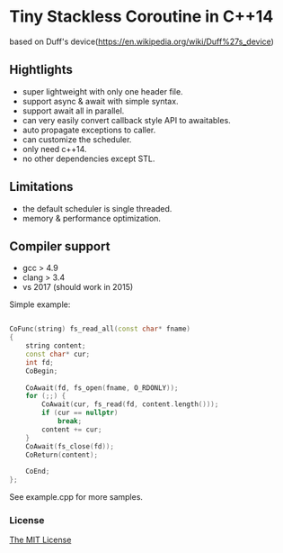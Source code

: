 # Tiny Stackless Coroutine in C++14

based on Duff's device(https://en.wikipedia.org/wiki/Duff%27s_device)

## Hightlights
- super lightweight with only one header file.
- support async & await with simple syntax.
- support await all in parallel.
- can very easily convert callback style API to awaitables.
- auto propagate exceptions to caller.
- can customize the scheduler.
- only need c++14.
- no other dependencies except STL.


## Limitations
- the default scheduler is single threaded.
- memory & performance optimization.


## Compiler support
- gcc > 4.9
- clang > 3.4
- vs 2017 (should work in 2015)




Simple example:
```c++

CoFunc(string) fs_read_all(const char* fname)
{
	string content;
	const char* cur;
	int fd;
	CoBegin;
	
	CoAwait(fd, fs_open(fname, O_RDONLY));
	for (;;) {
		CoAwait(cur, fs_read(fd, content.length()));
		if (cur == nullptr)
			break;
		content += cur;
	}
	CoAwait(fs_close(fd));
	CoReturn(content);
	
	CoEnd;
};


```

See example.cpp for more samples.


### License

[The MIT License](https://github.com/crazybie/co/blob/master/LICENSE)
